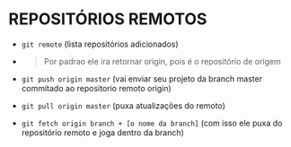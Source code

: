 # REPOSITÓRIOS REMOTOS #

* `git remote` 
(lista repositórios adicionados)

* > Por padrao ele ira retornar origin, pois é o repositório de origem

* `git push origin master`
(vai enviar seu projeto da branch master commitado ao repositorio remoto origin)

* `git pull origin master` 
(puxa atualizações do remoto)

* `git fetch origin branch + [o nome da branch]`
(com isso ele puxa do repositório remoto e joga dentro da branch)
